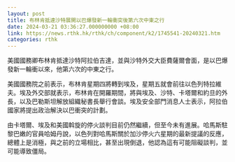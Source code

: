 ```yaml
---
layout: post
title: 布林肯抵達沙特展開以巴爆發新一輪衝突後第六次中東之行
date: 2024-03-21 03:36:27.000000000 +08:00
link: https://news.rthk.hk/rthk/ch/component/k2/1745541-20240321.htm
categories: rthk
---
```


美國國務卿布林肯抵達沙特阿拉伯吉達，並與沙特外交大臣費薩爾會面，是以巴爆發新一輪衝以來，他第六次的中東之行。

美國國務院之前表示，布林肯星期四將轉到埃及，星期五就會前往以色列特拉維夫。埃及外交部就表示，布林肯在開羅期間，將與埃及、沙特、卡塔爾和約旦的外長，以及巴勒斯坦解放組織秘書長舉行會談。埃及安全部門消息人士表示，阿拉伯國家將提出政治解決以巴衝突的計劃。

由卡塔爾、埃及和美國斡旋的停火談判目前仍然繼續，但至今未有進展。哈馬斯駐黎巴嫩的官員哈姆丹說，以色列對哈馬斯關於加沙停火六星期的最新提議的反應，總體上是消極，與之前的立場相比，甚至出現倒退，他認為這有可能阻礙談判，並可能導致僵局。

